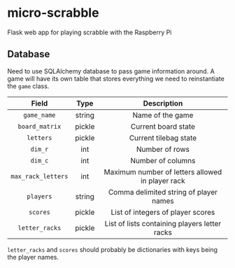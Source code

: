 # micro-scrabble
Flask web app for playing scrabble with the Raspberry Pi

## Database
Need to use SQLAlchemy database to pass game information around. A game will have its own table that stores everything we need to reinstantiate the `game` class.

| Field | Type | Description |
|:-----:|:----:|:-----------:|
| `game_name` | string | Name of the game |
| `board_matrix` | pickle | Current board state |
| `letters` | pickle | Current tilebag state |
| `dim_r` | int | Number of rows |
| `dim_c` | int | Number of columns |
| `max_rack_letters` | int | Maximum number of letters allowed in player rack |
| `players` | string | Comma delimited string of player names |
| `scores` | pickle | List of integers of player scores |
| `letter_racks` | pickle | List of lists containing players letter racks |

`letter_racks` and `scores` should probably be dictionaries with keys being the player names.
